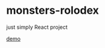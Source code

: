 # monsters-rolodex
just simply React project

[demo](https://maksymvorozhtsov.github.io/monsters-rolodex-demo/)
